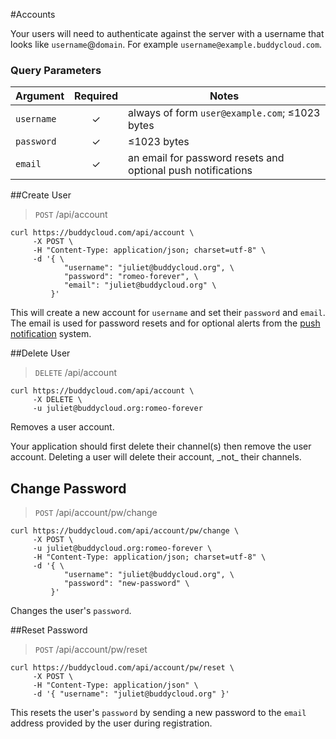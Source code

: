 #Accounts

Your users will need to authenticate against the server with a username that looks like `username`@`domain`. For example `username@example.buddycloud.com`.

### Query Parameters

Argument   | Required | Notes
---------- |:--------:|------------
`username` | ✓        | always of form `user@example.com`; ≤1023 bytes
`password` | ✓        | ≤1023 bytes
`email`    | ✓        | an email for password resets and optional push notifications

##Create User

> `POST` /api/account

```shell
curl https://buddycloud.com/api/account \
     -X POST \
     -H "Content-Type: application/json; charset=utf-8" \
     -d '{ \
            "username": "juliet@buddycloud.org", \
            "password": "romeo-forever", \
            "email": "juliet@buddycloud.org" \
         }'
```

This will create a new account for `username` and set their `password` and `email`. The email is used for password resets and for optional alerts from the [push notification](#push-notifications) system.

##Delete User

> `DELETE` /api/account

```shell
curl https://buddycloud.com/api/account \
     -X DELETE \
     -u juliet@buddycloud.org:romeo-forever
```

Removes a user account. 

<aside class="warning">Your application should first delete their channel(s) then remove the user account. Deleting a user will delete their account, _not_ their channels.</aside>

## Change Password

> `POST` /api/account/pw/change

```shell 
curl https://buddycloud.com/api/account/pw/change \
     -X POST \
     -u juliet@buddycloud.org:romeo-forever \
     -H "Content-Type: application/json; charset=utf-8" \
     -d '{ \
            "username": "juliet@buddycloud.org", \
            "password": "new-password" \
         }'
```

Changes the user's `password`.

##Reset Password

> `POST` /api/account/pw/reset

```shell 
curl https://buddycloud.com/api/account/pw/reset \
     -X POST \
     -H "Content-Type: application/json" \
     -d '{ "username": "juliet@buddycloud.org" }'
```

This resets the user's `password` by sending a new password to the `email` address provided by the user during registration.
